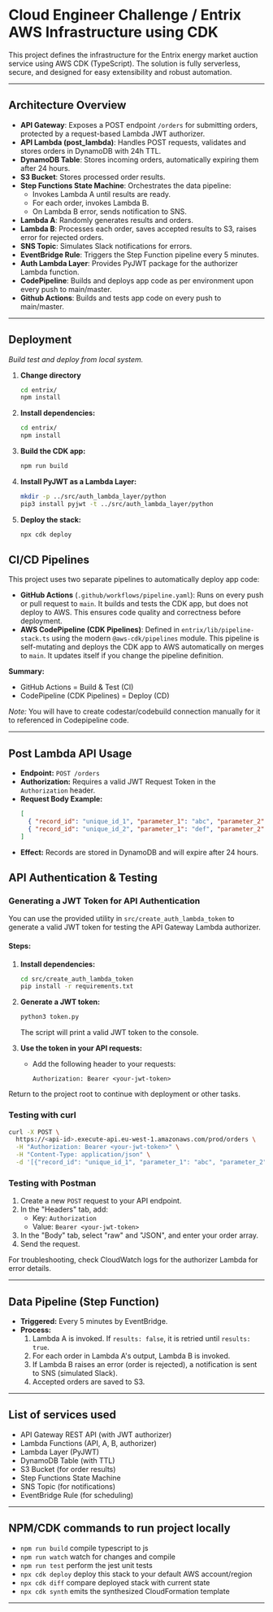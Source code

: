 # Cloud Engineer Challenge / Entrix AWS Infrastructure using CDK

This project defines the infrastructure for the Entrix energy market auction service using AWS CDK (TypeScript). The solution is fully serverless, secure, and designed for easy extensibility and robust automation.

---

## Architecture Overview

- **API Gateway**: Exposes a POST endpoint `/orders` for submitting orders, protected by a request-based Lambda JWT authorizer.
- **API Lambda (post_lambda)**: Handles POST requests, validates and stores orders in DynamoDB with 24h TTL.
- **DynamoDB Table**: Stores incoming orders, automatically expiring them after 24 hours.
- **S3 Bucket**: Stores processed order results.
- **Step Functions State Machine**: Orchestrates the data pipeline:
  - Invokes Lambda A until results are ready.
  - For each order, invokes Lambda B.
  - On Lambda B error, sends notification to SNS.
- **Lambda A**: Randomly generates results and orders.
- **Lambda B**: Processes each order, saves accepted results to S3, raises error for rejected orders.
- **SNS Topic**: Simulates Slack notifications for errors.
- **EventBridge Rule**: Triggers the Step Function pipeline every 5 minutes.
- **Auth Lambda Layer**: Provides PyJWT package for the authorizer Lambda function.
- **CodePipeline**: Builds and deploys app code as per environment upon every push to main/master.
- **Github Actions**: Builds and tests app code on every push to main/master.

---

## Deployment 

*Build test and deploy from local system.*

1. **Change directory**
   ```sh
   cd entrix/
   npm install
   ```
2. **Install dependencies:**
   ```sh
   cd entrix/
   npm install
   ```
3. **Build the CDK app:**
   ```sh
   npm run build
   ```
4. **Install PyJWT as a Lambda Layer:**
   ```sh
   mkdir -p ../src/auth_lambda_layer/python
   pip3 install pyjwt -t ../src/auth_lambda_layer/python
   ```
5. **Deploy the stack:**
   ```sh
   npx cdk deploy
   ```

## CI/CD Pipelines

This project uses two separate pipelines to automatically deploy app code:

- **GitHub Actions** (`.github/workflows/pipeline.yaml`): Runs on every push or pull request to `main`. It builds and tests the CDK app, but does not deploy to AWS. This ensures code quality and correctness before deployment.
- **AWS CodePipeline (CDK Pipelines)**: Defined in `entrix/lib/pipeline-stack.ts` using the modern `@aws-cdk/pipelines` module. This pipeline is self-mutating and deploys the CDK app to AWS automatically on merges to `main`. It updates itself if you change the pipeline definition.

**Summary:**
- GitHub Actions = Build & Test (CI)
- CodePipeline (CDK Pipelines) = Deploy (CD)

*Note:* You will have to create codestar/codebuild connection manually for it to referenced in Codepipeline code.

---

## Post Lambda API Usage

- **Endpoint:** `POST /orders`
- **Authorization:** Requires a valid JWT Request Token in the `Authorization` header.
- **Request Body Example:**
  ```json
  [
    { "record_id": "unique_id_1", "parameter_1": "abc", "parameter_2": 4 },
    { "record_id": "unique_id_2", "parameter_1": "def", "parameter_2": 2.1 }
  ]
  ```
- **Effect:** Records are stored in DynamoDB and will expire after 24 hours.


## API Authentication & Testing

### Generating a JWT Token for API Authentication

You can use the provided utility in `src/create_auth_lambda_token` to generate a valid JWT token for testing the API Gateway Lambda authorizer.

#### Steps:

1. **Install dependencies:**
   ```sh
   cd src/create_auth_lambda_token
   pip install -r requirements.txt
   ```
2. **Generate a JWT token:**
   ```sh
   python3 token.py
   ```
   The script will print a valid JWT token to the console.

3. **Use the token in your API requests:**
   - Add the following header to your requests:
     ```
     Authorization: Bearer <your-jwt-token>
     ```

Return to the project root to continue with deployment or other tasks.


### Testing with curl

```sh
curl -X POST \
  https://<api-id>.execute-api.eu-west-1.amazonaws.com/prod/orders \
  -H "Authorization: Bearer <your-jwt-token>" \
  -H "Content-Type: application/json" \
  -d '[{"record_id": "unique_id_1", "parameter_1": "abc", "parameter_2": 4}]'
```

### Testing with Postman

1. Create a new `POST` request to your API endpoint.
2. In the "Headers" tab, add:
   - Key: `Authorization`
   - Value: `Bearer <your-jwt-token>`
3. In the "Body" tab, select "raw" and "JSON", and enter your order array.
4. Send the request.

For troubleshooting, check CloudWatch logs for the authorizer Lambda for error details.

---

## Data Pipeline (Step Function)

- **Triggered:** Every 5 minutes by EventBridge.
- **Process:**
  1. Lambda A is invoked. If `results: false`, it is retried until `results: true`.
  2. For each order in Lambda A's output, Lambda B is invoked.
  3. If Lambda B raises an error (order is rejected), a notification is sent to SNS (simulated Slack).
  4. Accepted orders are saved to S3.

---

## List of services used

- API Gateway REST API (with JWT authorizer)
- Lambda Functions (API, A, B, authorizer)
- Lambda Layer (PyJWT)
- DynamoDB Table (with TTL)
- S3 Bucket (for order results)
- Step Functions State Machine
- SNS Topic (for notifications)
- EventBridge Rule (for scheduling)

---

## NPM/CDK commands to run project locally

* `npm run build`   compile typescript to js
* `npm run watch`   watch for changes and compile
* `npm run test`    perform the jest unit tests
* `npx cdk deploy`  deploy this stack to your default AWS account/region
* `npx cdk diff`    compare deployed stack with current state
* `npx cdk synth`   emits the synthesized CloudFormation template
---


